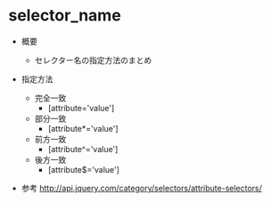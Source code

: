 # selector_name

- 概要
  - セレクター名の指定方法のまとめ

- 指定方法
  - 完全一致
    - [attribute='value']
  - 部分一致
    - [attribute*='value']
  - 前方一致
    - [attribute^='value']
  - 後方一致
    - [attribute$='value']
- 参考
  http://api.jquery.com/category/selectors/attribute-selectors/
